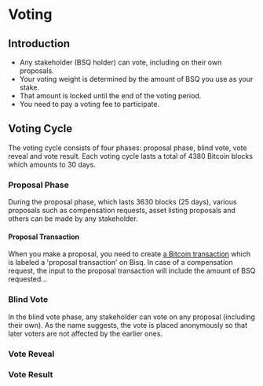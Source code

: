 # Voting

## Introduction
- Any stakeholder (BSQ holder) can vote, including on their own proposals.
- Your voting weight is determined by the amount of BSQ you use as your stake. 
- That amount is locked until the end of the voting period. 
- You need to pay a voting fee to participate.

## Voting Cycle
The voting cycle consists of four phases: proposal phase, blind vote, vote reveal and vote result. Each voting cycle lasts a total of 4380 Bitcoin blocks which amounts to 30 days. 

### Proposal Phase
During the proposal phase, which lasts 3630 blocks (25 days), various proposals such as compensation requests, asset listing proposals and others can be made by any stakeholder. 

#### Proposal Transaction
When you make a proposal, you need to create [a Bitcoin transaction](bitcointx.md) which is labeled a 'proposal transaction' on Bisq. In case of a compensation request, the input to the proposal transaction will include the amount of BSQ requested... 


### Blind Vote 
In the blind vote phase, any stakeholder can vote on any proposal (including their own). As the name suggests, the vote is placed anonymously so that later voters are not affected by the earlier ones.

### Vote Reveal

### Vote Result

